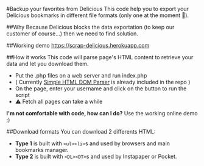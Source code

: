 #Backup your favorites from Delicious
This code help you to export your Delicious bookmarks in different file formats (only one at the moment :grimacing:).

##Why
Because Delicious blocks the data exportation (to keep our customer of course...) then we need to find solution.

##Working demo
https://scrap-delicious.herokuapp.com

##How it works
This code will parse page's HTML content to retrieve your data and let you download them.
* Put the .php files on a web server and run index.php
* ( Currently [Simple HTML DOM Parser](https://sourceforge.net/projects/simplehtmldom/files/) is already included in the repo )
* On the page, enter your username and click on the button to run the script
* :warning: Fetch all pages can take a while

**I'm not comfortable with code, how can I do?** Use the working online demo ;)

##Download formats
You can download 2 differents HTML:
* **Type 1** is built with `<ul><li>`s and used by browsers and main bookmarks manager.
* **Type 2** is built with `<DL><DT>`s and used by Instapaper or Pocket.
